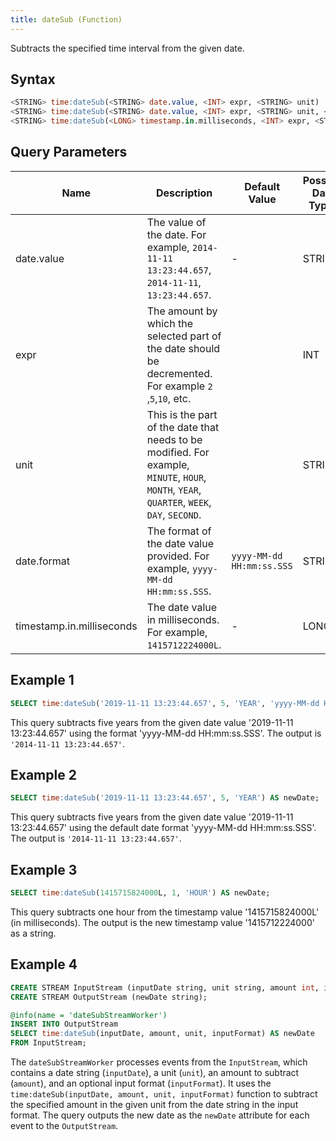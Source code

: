 ```yaml
---
title: dateSub (Function)
---
```


Subtracts the specified time interval from the given date.

## Syntax

```sql
<STRING> time:dateSub(<STRING> date.value, <INT> expr, <STRING> unit)
<STRING> time:dateSub(<STRING> date.value, <INT> expr, <STRING> unit, <STRING> date.format)
<STRING> time:dateSub(<LONG> timestamp.in.milliseconds, <INT> expr, <STRING> unit)
```

## Query Parameters

| Name | Description | Default Value | Possible Data Types | Optional | Dynamic |
|------|-------------|---------------|--------------------|----------|---------|
| date.value  | The value of the date. For example, `2014-11-11 13:23:44.657`, `2014-11-11`, `13:23:44.657`.      | -   | STRING| Yes      | Yes     |
| expr  | The amount by which the selected part of the date should be decremented. For example `2` ,`5`,`10`, etc.       | | INT   | No       | Yes     |
| unit    | This is the part of the date that needs to be modified. For example, `MINUTE`, `HOUR`, `MONTH`, `YEAR`, `QUARTER`, `WEEK`, `DAY`, `SECOND`. | | STRING| No   | No  |
| date.format | The format of the date value provided. For example, `yyyy-MM-dd HH:mm:ss.SSS`.      | `yyyy-MM-dd HH:mm:ss.SSS` | STRING| Yes      | Yes     |
| timestamp.in.milliseconds | The date value in milliseconds. For example, `1415712224000L`.  | -       | LONG  | Yes      | Yes     |

## Example 1

```sql
SELECT time:dateSub('2019-11-11 13:23:44.657', 5, 'YEAR', 'yyyy-MM-dd HH:mm:ss.SSS') AS newDate;
```

This query subtracts five years from the given date value '2019-11-11 13:23:44.657' using the format 'yyyy-MM-dd HH:mm:ss.SSS'. The output is `'2014-11-11 13:23:44.657'`.

## Example 2

```sql
SELECT time:dateSub('2019-11-11 13:23:44.657', 5, 'YEAR') AS newDate;
```

This query subtracts five years from the given date value '2019-11-11 13:23:44.657' using the default date format 'yyyy-MM-dd HH:mm:ss.SSS'. The output is `'2014-11-11 13:23:44.657'`.

## Example 3

```sql
SELECT time:dateSub(1415715824000L, 1, 'HOUR') AS newDate;
```

This query subtracts one hour from the timestamp value '1415715824000L' (in milliseconds). The output is the new timestamp value '1415712224000' as a string.

## Example 4

```sql
CREATE STREAM InputStream (inputDate string, unit string, amount int, inputFormat string);
CREATE STREAM OutputStream (newDate string);

@info(name = 'dateSubStreamWorker')
INSERT INTO OutputStream
SELECT time:dateSub(inputDate, amount, unit, inputFormat) AS newDate
FROM InputStream;
```

The `dateSubStreamWorker` processes events from the `InputStream`, which contains a date string (`inputDate`), a unit (`unit`), an amount to subtract (`amount`), and an optional input format (`inputFormat`). It uses the `time:dateSub(inputDate, amount, unit, inputFormat)` function to subtract the specified amount in the given unit from the date string in the input format. The query outputs the new date as the `newDate` attribute for each event to the `OutputStream`.

